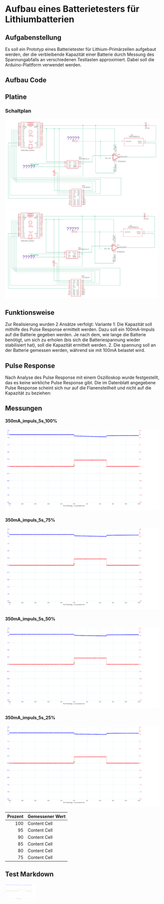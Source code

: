 # Aufbau eines Batterietesters für Lithiumbatterien

## Aufgabenstellung
Es soll ein Prototyp eines Batterietester für Lithium-Primärzellen aufgebaut werden, der die verbleibende Kapazität einer Batterie durch Messung des Spannungabfalls an verschiedenen Testlasten approximiert. Dabei soll die Arduino-Plattform verwendet werden.

## Aufbau Code

## Platine
### Schaltplan
![Schaltplan](Schaltplan/schaltplan.png)
<img src="Schaltplan/schaltplan.png" width=500>

## Funktionsweise
Zur Realisierung wurden 2 Ansätze verfolgt:
   Variante 1:
   Die Kapazität soll mithilfe des Pulse Response ermittelt werden. Dazu soll ein 100mA-Impuls auf die Batterie gegeben werden. Je nach dem, wie lange die Batterie benötigt, um sich zu erholen (bis sich die Batteriespannung wieder stabilisiert hat), soll die Kapazität ermittelt werden.
   2. Die spannung soll an der Batterie gemessen werden, während sie mit 100mA belastet wird.

## Pulse Response 
Nach Analyse des Pulse Response mit einem Oszilloskop wurde festgestellt, das es keine wirkliche Pulse Response gibt. Die im Datenblatt angegebene Pulse Response scheint sich nur auf die Flanensteilheit und nicht auf die Kapazität zu beziehen:




## Messungen

#### 350mA_impuls_5s_100%
![350mA_impuls_5s_100%](Messergebnisse/350mA_impuls_5s_100.png)

#### 350mA_impuls_5s_75%
![350mA_impuls_5s_75%](Messergebnisse/350mA_impuls_5s_75.png)

#### 350mA_impuls_5s_50%
![350mA_impuls_5s_50%](Messergebnisse/350mA_impuls_5s_50.png)

#### 350mA_impuls_5s_25%
![350mA_impuls_5s_25%](Messergebnisse/350mA_impuls_5s_25.png)

| Prozent  | Gemessener Wert |
| -------: | --------------- |
| 100  | Content Cell  |
|  95  | Content Cell  |
|  90  | Content Cell  |
|  85  | Content Cell  |
|  80  | Content Cell  |
|  75  | Content Cell  |


## Test Markdown

<img src="Messergebnisse/350mA_impuls_5s_25.png" width=100>
